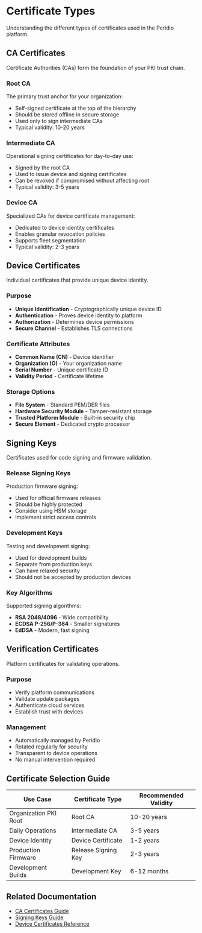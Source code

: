 # Certificate Types

Understanding the different types of certificates used in the Peridio platform.

## CA Certificates

Certificate Authorities (CAs) form the foundation of your PKI trust chain.

### Root CA
The primary trust anchor for your organization:
- Self-signed certificate at the top of the hierarchy
- Should be stored offline in secure storage
- Used only to sign intermediate CAs
- Typical validity: 10-20 years

### Intermediate CA
Operational signing certificates for day-to-day use:
- Signed by the root CA
- Used to issue device and signing certificates
- Can be revoked if compromised without affecting root
- Typical validity: 3-5 years

### Device CA
Specialized CAs for device certificate management:
- Dedicated to device identity certificates
- Enables granular revocation policies
- Supports fleet segmentation
- Typical validity: 2-3 years

## Device Certificates

Individual certificates that provide unique device identity.

### Purpose
- **Unique Identification** - Cryptographically unique device ID
- **Authentication** - Proves device identity to platform
- **Authorization** - Determines device permissions
- **Secure Channel** - Establishes TLS connections

### Certificate Attributes
- **Common Name (CN)** - Device identifier
- **Organization (O)** - Your organization name
- **Serial Number** - Unique certificate ID
- **Validity Period** - Certificate lifetime

### Storage Options
- **File System** - Standard PEM/DER files
- **Hardware Security Module** - Tamper-resistant storage
- **Trusted Platform Module** - Built-in security chip
- **Secure Element** - Dedicated crypto processor

## Signing Keys

Certificates used for code signing and firmware validation.

### Release Signing Keys
Production firmware signing:
- Used for official firmware releases
- Should be highly protected
- Consider using HSM storage
- Implement strict access controls

### Development Keys
Testing and development signing:
- Used for development builds
- Separate from production keys
- Can have relaxed security
- Should not be accepted by production devices

### Key Algorithms
Supported signing algorithms:
- **RSA 2048/4096** - Wide compatibility
- **ECDSA P-256/P-384** - Smaller signatures
- **EdDSA** - Modern, fast signing

## Verification Certificates

Platform certificates for validating operations.

### Purpose
- Verify platform communications
- Validate update packages
- Authenticate cloud services
- Establish trust with devices

### Management
- Automatically managed by Peridio
- Rotated regularly for security
- Transparent to device operations
- No manual intervention required

## Certificate Selection Guide

| Use Case | Certificate Type | Recommended Validity |
|----------|-----------------|---------------------|
| Organization PKI Root | Root CA | 10-20 years |
| Daily Operations | Intermediate CA | 3-5 years |
| Device Identity | Device Certificate | 1-2 years |
| Production Firmware | Release Signing Key | 2-3 years |
| Development Builds | Development Key | 6-12 months |

## Related Documentation

- [CA Certificates Guide](/platform/guides/creating-ca-certificates)
- [Signing Keys Guide](/platform/guides/creating-signing-keys)
- [Device Certificates Reference](/platform/reference/device-certificates)
